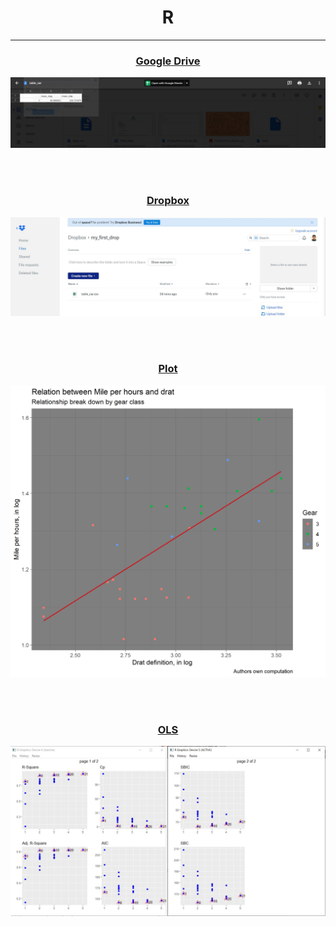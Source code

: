 # <div align="center">R

---

### <div align="center">[Google Drive](https://github.com/ankur715/R/blob/master/processing/R_processing.R)
<p align="center"><img src="https://github.com/ankur715/R/blob/master/processing/plots/drive_R_processing.JPG"></p>
<br/><br/>

### <div align="center">[Dropbox](https://github.com/ankur715/R/blob/master/processing/R_processing.R)
<p align="center"><img src="https://github.com/ankur715/R/blob/master/processing/plots/dropbox_R_processing.JPG"></p>
<br/><br/>

### <div align="center">[Plot](https://github.com/ankur715/R/blob/master/processing/R_processing.R)
<p align="center"><img src="https://github.com/ankur715/R/blob/master/processing/plots/my_fantastic_plot.png"></p>
<br/><br/>

### <div align="center">[OLS](https://github.com/ankur715/R/blob/master/processing/R_processing.R)
<p align="center"><img src="https://github.com/ankur715/R/blob/master/processing/plots/ols.JPG"></p>
